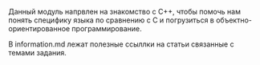 Данный модуль напрвлен на знакомство с С++, чтобы помочь нам понять специфику языка по сравнению с C и погрузиться в объектно-ориентированное программирование.

В information.md лежат полезные ссыллки на статьи связанные с темами задания. 

